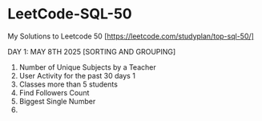 # LeetCode-SQL-50

My Solutions to Leetcode 50 [https://leetcode.com/studyplan/top-sql-50/]


DAY 1: MAY 8TH 2025 [SORTING AND GROUPING]
1. Number of Unique Subjects by a Teacher
2. User Activity for the past 30 days 1
3. Classes more than 5 students
4. Find Followers Count
5. Biggest Single Number
6. 
